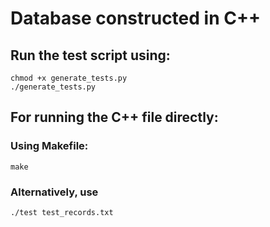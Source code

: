 # Database constructed in C++

## Run the test script using:

```
chmod +x generate_tests.py    
./generate_tests.py 
```

## For running the C++ file directly:

### Using Makefile:

```
make
```

### Alternatively, use

```
./test test_records.txt
```


